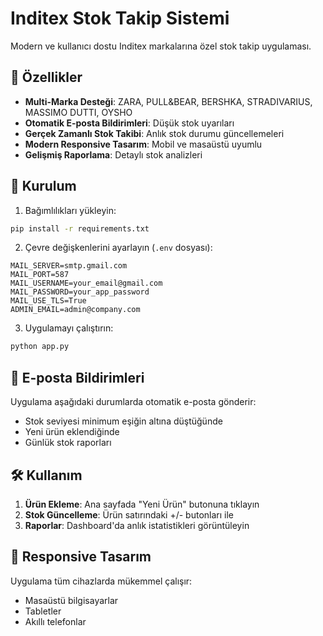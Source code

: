# Inditex Stok Takip Sistemi

Modern ve kullanıcı dostu Inditex markalarına özel stok takip uygulaması.

## 🌟 Özellikler

- **Multi-Marka Desteği**: ZARA, PULL&BEAR, BERSHKA, STRADIVARIUS, MASSIMO DUTTI, OYSHO
- **Otomatik E-posta Bildirimleri**: Düşük stok uyarıları
- **Gerçek Zamanlı Stok Takibi**: Anlık stok durumu güncellemeleri
- **Modern Responsive Tasarım**: Mobil ve masaüstü uyumlu
- **Gelişmiş Raporlama**: Detaylı stok analizleri

## 🚀 Kurulum

1. Bağımlılıkları yükleyin:
```bash
pip install -r requirements.txt
```

2. Çevre değişkenlerini ayarlayın (`.env` dosyası):
```
MAIL_SERVER=smtp.gmail.com
MAIL_PORT=587
MAIL_USERNAME=your_email@gmail.com
MAIL_PASSWORD=your_app_password
MAIL_USE_TLS=True
ADMIN_EMAIL=admin@company.com
```

3. Uygulamayı çalıştırın:
```bash
python app.py
```

## 📧 E-posta Bildirimleri

Uygulama aşağıdaki durumlarda otomatik e-posta gönderir:
- Stok seviyesi minimum eşiğin altına düştüğünde
- Yeni ürün eklendiğinde
- Günlük stok raporları

## 🛠️ Kullanım

1. **Ürün Ekleme**: Ana sayfada "Yeni Ürün" butonuna tıklayın
2. **Stok Güncelleme**: Ürün satırındaki +/- butonları ile
3. **Raporlar**: Dashboard'da anlık istatistikleri görüntüleyin

## 📱 Responsive Tasarım

Uygulama tüm cihazlarda mükemmel çalışır:
- Masaüstü bilgisayarlar
- Tabletler
- Akıllı telefonlar

